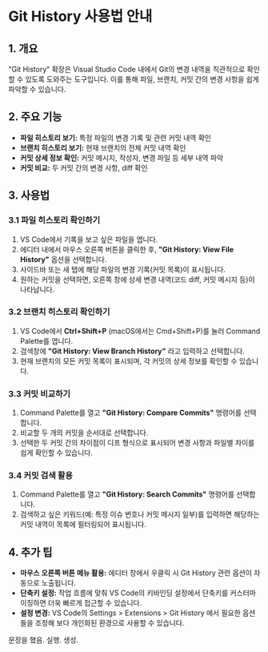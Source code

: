 # Git History 사용법 안내

## 1. 개요
"Git History" 확장은 Visual Studio Code 내에서 Git의 변경 내역을 직관적으로 확인할 수 있도록 도와주는 도구입니다. 이를 통해 파일, 브랜치, 커밋 간의 변경 사항을 쉽게 파악할 수 있습니다.

## 2. 주요 기능
- **파일 히스토리 보기:** 특정 파일의 변경 기록 및 관련 커밋 내역 확인
- **브랜치 히스토리 보기:** 현재 브랜치의 전체 커밋 내역 확인
- **커밋 상세 정보 확인:** 커밋 메시지, 작성자, 변경 파일 등 세부 내역 파악
- **커밋 비교:** 두 커밋 간의 변경 사항, diff 확인

## 3. 사용법

### 3.1 파일 히스토리 확인하기
1. VS Code에서 기록을 보고 싶은 파일을 엽니다.
2. 에디터 내에서 마우스 오른쪽 버튼을 클릭한 후, **"Git History: View File History"** 옵션을 선택합니다.
3. 사이드바 또는 새 탭에 해당 파일의 변경 기록(커밋 목록)이 표시됩니다.
4. 원하는 커밋을 선택하면, 오른쪽 창에 상세 변경 내역(코드 diff, 커밋 메시지 등)이 나타납니다.

### 3.2 브랜치 히스토리 확인하기
1. VS Code에서 **Ctrl+Shift+P** (macOS에서는 Cmd+Shift+P)를 눌러 Command Palette를 엽니다.
2. 검색창에 **"Git History: View Branch History"** 라고 입력하고 선택합니다.
3. 현재 브랜치의 모든 커밋 목록이 표시되며, 각 커밋의 상세 정보를 확인할 수 있습니다.

### 3.3 커밋 비교하기
1. Command Palette를 열고 **"Git History: Compare Commits"** 명령어를 선택합니다.
2. 비교할 두 개의 커밋을 순서대로 선택합니다.
3. 선택한 두 커밋 간의 차이점이 디프 형식으로 표시되어 변경 사항과 파일별 차이를 쉽게 확인할 수 있습니다.

### 3.4 커밋 검색 활용
1. Command Palette를 열고 **"Git History: Search Commits"** 명령어를 선택합니다.
2. 검색하고 싶은 키워드(예: 특정 이슈 번호나 커밋 메시지 일부)를 입력하면 해당하는 커밋 내역이 목록에 필터링되어 표시됩니다.

## 4. 추가 팁
- **마우스 오른쪽 버튼 메뉴 활용:** 에디터 창에서 우클릭 시 Git History 관련 옵션이 자동으로 노출됩니다.
- **단축키 설정:** 작업 흐름에 맞춰 VS Code의 키바인딩 설정에서 단축키를 커스터마이징하면 더욱 빠르게 접근할 수 있습니다.
- **설정 변경:** VS Code의 Settings > Extensions > Git History 에서 필요한 옵션들을 조정해 보다 개인화된 환경으로 사용할 수 있습니다.

문장을 했음. 실행. 생성.